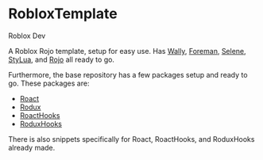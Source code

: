 # RobloxTemplate
Roblox Dev

A Roblox Rojo template, setup for easy use. Has [Wally](https://wally.run/), [Foreman](https://github.com/Roblox/foreman), [Selene](https://github.com/Kampfkarren/selene/), [StyLua](https://github.com/JohnnyMorganz/StyLua/), and [Rojo](https://rojo.space/) all ready to go.

Furthermore, the base repository has a few packages setup and ready to go. These packages are:

- [Roact](https://github.com/Roblox/roact/)
- [Rodux](https://github.com/Roblox/rodux/)
- [RoactHooks](https://github.com/Kampfkarren/roact-hooks/)
- [RoduxHooks](https://github.com/SolarHorizon/rodux-hooks/)

There is also snippets specifically for Roact, RoactHooks, and RoduxHooks already made.
